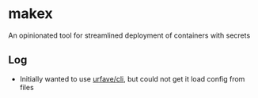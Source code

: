 # makex

An opinionated tool for streamlined deployment of containers with secrets

## Log

- Initially wanted to use [urfave/cli](https://github.com/urfave/cli), but could not get it load config from files
